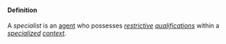 #### Definition

A *specialist* is an [agent](https://github.com/gcassel/Modular-Organization-Terminology/blob/master/terms/agent.md) who possesses *[restrictive](https://github.com/gcassel/Modular-Organization-Terminology/blob/master/terms/restrict.md) [qualifications](https://github.com/gcassel/Modular-Organization-Terminology/blob/master/terms/qualification.md)* within a *[specialized](https://github.com/gcassel/Modular-Organization-Terminology/blob/master/terms/specialize.md) [context](https://github.com/gcassel/Modular-Organization-Terminology/blob/master/terms/context.md)*.
